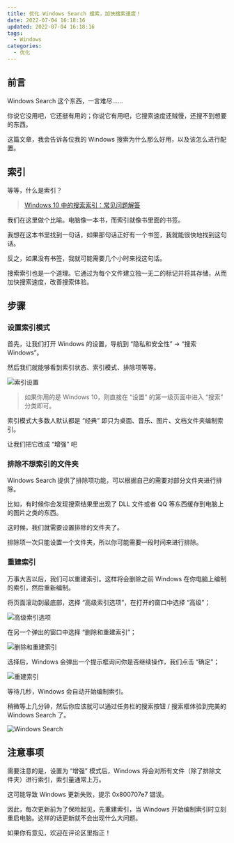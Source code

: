 ```yaml
---
title: 优化 Windows Search 搜索，加快搜索速度！
date: 2022-07-04 16:18:16
updated: 2022-07-04 16:18:16
tags: 
  - Windows
categories:
  - 优化
---
```

## 前言

Windows Search 这个东西，一言难尽......

你说它没用吧，它还挺有用的；你说它有用吧，它搜索速度还贼慢，还搜不到想要的东西。

这篇文章，我会告诉各位我的 Windows 搜索为什么那么好用，以及该怎么进行配置。

<!-- more -->

## 索引

等等，什么是索引？

> [Windows 10 中的搜索索引：常见问题解答](https://support.microsoft.com/zh-cn/windows/windows-10-%E4%B8%AD%E7%9A%84%E6%90%9C%E7%B4%A2%E7%B4%A2%E5%BC%95-%E5%B8%B8%E8%A7%81%E9%97%AE%E9%A2%98%E8%A7%A3%E7%AD%94-da061c83-af6b-095c-0f7a-4dfecda4d15a)

我们在这里做个比喻。电脑像一本书，而索引就像书里面的书签。

我想在这本书里找到一句话，如果那句话正好有一个书签，我就能很快地找到这句话。

反之，如果没有书签，我就可能需要几个小时来找这句话。

搜索索引也是一个道理。它通过为每个文件建立独一无二的标记并将其存储，从而加快搜索速度，改善搜索体验。

## 步骤

### 设置索引模式

首先，让我们打开 Windows 的设置，导航到 “隐私和安全性” -> “搜索 Windows”。

然后我们就能够看到索引状态、索引模式、排除项等等。

![索引设置](https://s2.loli.net/2022/07/04/JrR91X28ep54uh7.png)

> 如果你用的是 Windows 10，则直接在 “设置” 的第一级页面中进入 “搜索” 分类即可。

索引模式大多数人默认都是 “经典” 即只为桌面、音乐、图片、文档文件夹编制索引。

让我们把它改成 “增强” 吧

### 排除不想索引的文件夹

Windows Search 提供了排除项功能，可以根据自己的需要对部分文件夹进行排除。

比如，有时候你会发现搜索结果里出现了 DLL 文件或者 QQ 等东西缓存到电脑上的图片之类的东西。

这时候，我们就需要设置排除的文件夹了。

排除项一次只能设置一个文件夹，所以你可能需要一段时间来进行排除。

### 重建索引

万事大吉以后，我们可以重建索引。这样将会删除之前 Windows 在你电脑上编制的索引，然后重新编制。

将页面滚动到最底部，选择 “高级索引选项”，在打开的窗口中选择 “高级”；

![高级索引选项](https://s2.loli.net/2022/07/04/gGJPfcODSWA4xRh.png)

在另一个弹出的窗口中选择 “删除和重建索引”；

![删除和重建索引](https://s2.loli.net/2022/07/04/EiyYClHAznk2Jv5.png)

选择后，Windows 会弹出一个提示框询问你是否继续操作，我们点击 “确定”；

![重建索引](https://s2.loli.net/2022/07/04/CxKjtqHZFYPVwo5.png)

等待几秒，Windows 会自动开始编制索引。

稍微等上几分钟，然后你应该就可以通过任务栏的搜索按钮 / 搜索框体验到完美的 Windows Search 了。

![Windows Search](https://s2.loli.net/2022/07/04/a187XjKnrJTDOkm.png)

## 注意事项

需要注意的是，设置为 “增强” 模式后，Windows 将会对所有文件（除了排除文件夹）进行索引，索引量通常上万。

这可能导致 Windows 更新失败，提示 0x800707e7 错误。

因此，每次更新前为了保险起见，先重建索引，当 Windows 开始编制索引时立刻重启电脑。这样的话更新就不会出现什么大问题。

如果你有意见，欢迎在评论区里指正！